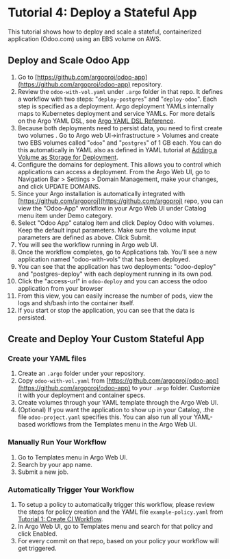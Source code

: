 # Tutorial 4: Deploy a Stateful App

This tutorial shows how to deploy and scale a stateful, containerized application (Odoo.com) using an EBS volume on AWS.

## Deploy and Scale Odoo App

1.  Go to [https://github.com/argoproj/odoo-app](https://github.com/argoproj/odoo-app) repository.
2.  Review the `odoo-with-vol.yaml` under `.argo` folder in that repo. It defines a workflow with two steps: "`deploy-postgres`" and "`deploy-odoo`". Each step is specified as a deployment. Argo deployment YAMLs internally maps to Kubernetes deployment and service YAMLs. For more details on the Argo YAML DSL, see [Argo YAML DSL Reference](./../yaml/dsl_reference_intro.md).
3.  Because both deployments need to persist data, you need to first create two volumes . Go to Argo web UI->infrastructure > Volumes and create two EBS volumes called "`odoo`" and "`postgres`" of 1 GB each. You can do this automatically in YAML also as defined in YAML tutorial at [Adding a Volume as Storage for Deployment](./../yaml/ex_add_volume_deployment.md).
4.  Configure the domains for deployment. This allows you to control which applications can access a deployment. From the Argo Web UI, go to Navigation Bar > Settings > Domain Management, make your changes, and click UPDATE DOMAINS.
5.  Since your Argo installation is automatically integrated with [https://github.com/argoproj](https://github.com/argoproj) repo, you can view the "Odoo-App" workflow in your Argo Web UI under Catalog menu item under Demo category.
6.  Select "Odoo App" catalog item and click Deploy Odoo with volumes. Keep the default input parameters. Make sure the volume input parameters are defined as above. Click Submit.
7.  You will see the workflow running in Argo web UI.
8.  Once the workflow completes, go to Applications tab. You'll see a new application named "odoo-with-vols" that has been deployed.
9.  You can see that the application has two deployments: "odoo-deploy" and "postgres-deploy" with each deployment running in its own pod.
10.  Click the "access-url" in `odoo-deploy` and you can access the odoo application from your browser
11.  From this view, you can easily increase the number of pods, view the logs and sh/bash into the container itself.
12.  If you start or stop the application, you can see that the data is persisted.

## Create and Deploy Your Custom Stateful App

### Create your YAML files

1.  Create an `.argo` folder under your repository.
2.  Copy `odoo-with-vol.yaml` from [https://github.com/argoproj/odoo-app](https://github.com/argoproj/odoo-app) to your `.argo` folder. Customize it with your deployment and container specs.
3.  Create volumes through your YAML template through the Argo Web UI.
4.  (Optional) If you want the application to show up in your Catalog, .the file `odoo-project.yaml` specifies this. You can also run all your YAML-based workflows from the Templates menu in the Argo Web UI.

### Manually Run Your Workflow

1.  Go to Templates menu in Argo Web UI.
2.  Search by your app name.
3.  Submit a new job.

### Automatically Trigger Your Workflow

1.  To setup a policy to automatically trigger this workflow, please review the steps for policy creation and the YAML file `example-policy.yaml` from [Tutorial 1: Create CI Workflow](./../yaml/argo_tutorial_1_create_ci_workflow.md).
2.  In Argo Web UI, go to Templates menu and search for that policy and click Enabled.
3.  For every commit on that repo, based on your policy your workflow will get triggered.
